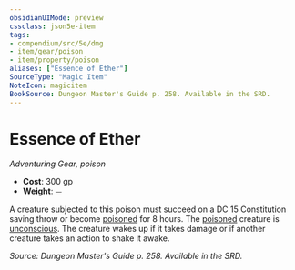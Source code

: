 ```yaml
---
obsidianUIMode: preview
cssclass: json5e-item
tags:
- compendium/src/5e/dmg
- item/gear/poison
- item/property/poison
aliases: ["Essence of Ether"]
SourceType: "Magic Item"
NoteIcon: magicitem
BookSource: Dungeon Master's Guide p. 258. Available in the SRD.
---
```

# Essence of Ether
*Adventuring Gear, poison*  

- **Cost**: 300 gp
- **Weight**: ⏤

A creature subjected to this poison must succeed on a DC 15 Constitution saving throw or become [poisoned](/2-Mechanics/CLI/rules/conditions.md#poisoned) for 8 hours. The [poisoned](/2-Mechanics/CLI/rules/conditions.md#poisoned) creature is [unconscious](/2-Mechanics/CLI/rules/conditions.md#unconscious). The creature wakes up if it takes damage or if another creature takes an action to shake it awake.

*Source: Dungeon Master's Guide p. 258. Available in the SRD.*